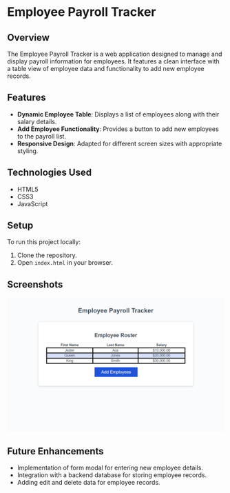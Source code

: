# Employee Payroll Tracker

## Overview
The Employee Payroll Tracker is a web application designed to manage and display payroll information for employees. It features a clean interface with a table view of employee data and functionality to add new employee records.

## Features
- **Dynamic Employee Table**: Displays a list of employees along with their salary details.
- **Add Employee Functionality**: Provides a button to add new employees to the payroll list.
- **Responsive Design**: Adapted for different screen sizes with appropriate styling.

## Technologies Used
- HTML5
- CSS3
- JavaScript

## Setup
To run this project locally:
1. Clone the repository.
2. Open `index.html` in your browser.

## Screenshots
![Employee Payroll Tracker](Develop/images/Payroll.png)

## Future Enhancements
- Implementation of form modal for entering new employee details.
- Integration with a backend database for storing employee records.
- Adding edit and delete data for employee records.
